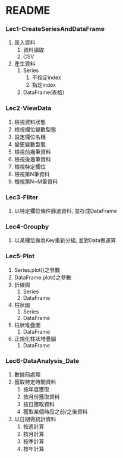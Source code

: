 # README

### Lec1-CreateSeriesAndDataFrame  
1. 匯入資料
    1. 資料讀取
    2. CSV
2. 產生資料
    1. Series
        1. 不指定index
        2. 指定index
    2. DataFrame(表格)

### Lec2-ViewData
1. 檢視資料狀態
2. 檢視欄位變數型態
3. 設定欄位名稱
4. 變更變數型態
5. 檢視前幾筆資料
6. 檢視後幾筆資料
7. 檢視特定欄位
8. 檢視第N筆資料
9. 檢視第N~M筆資料

### Lec3-Filter
1. 以特定欄位條件篩選資料, 並存成DataFrame

### Lec4-Groupby
1. 以某欄位做為Key重新分組, 並對Data做運算

### Lec5-Plot
1. Series.plot()之參數
2. DataFrame.plot()之參數
3. 折線圖
    1. Series
    2. DataFrame
4. 柱狀圖
    1. Series
    2. DataFrame
5. 柱狀堆疊圖
    1. DataFrame
6. 正規化柱狀堆疊圖
    1. DataFrame

### Lec6-DataAnalysis_Date
1. 數據前處理
2. 獲取特定時間資料
    1. 按年度獲取
    2. 按月份獲取資料
    3. 按日獲取資料
    4. 獲取某個時段之前/之後資料
3. 以日期做統計資料
    1. 按週計算
    2. 按月計算
    3. 按季計算
    4. 按年計算